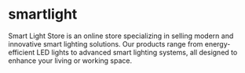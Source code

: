 # smartlight
Smart Light Store is an online store specializing in selling modern and innovative smart lighting solutions. Our products range from energy-efficient LED lights to advanced smart lighting systems, all designed to enhance your living or working space.
